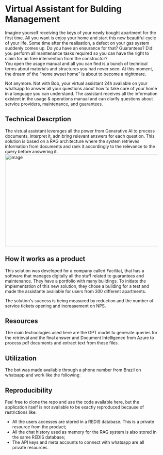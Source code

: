 # Virtual Assistant for Bulding Management
Imagine yourself receiving the keys of your newly bought apartment for the first time. All you want is enjoy your home and start this new beautiful cycle of your life. Some time after the realisation, a defect on your gas system suddenly comes up. Do you have an ensurance for that? Guarantees? Did you perform all maintenance tasks required so you can have the right to claim for an free intervention from the constructor?  
You open the usage manual and all you can find is a bunch of technical terms about materials and structures you had never seen. At this moment, the dream of the "home sweet home" is about to become a nightmare.

Not anymore. Not with Bob, your virtual assistant 24h available on your whatsapp to answer all your questions about how to take care of your home in a language you can understand. The assistant receives all the information existent in the usage & operations manual and can clarify questions about service providers, maintenance, and guarantees.

## Technical Descrption
The vistual assistant leverages all the power from Generative AI to process documents, interpret it, adn bring relevant answers for each question. This solution is based on a RAG architecture where the system retrieves information from documents and rank it accordingly to the relevance to the query before answering it.  
<img width="577" height="304" alt="image" src="https://github.com/user-attachments/assets/579cd855-e144-429f-b0cb-ba3d01c5787f" />  

## How it works as a product
This solution was developed for a company called Facilitat, that has a software that manages digitally all the stuff related to guarantees and maintenance. They have a portfolio with many buildings. To initiate the implementation of this new solution, they chose a building for a test and made the assistante available for users from 300 different apartments.

The solution's success is being measured by reduction and the number of service tickets opening and increasement on NPS. 

## Resources
The main technologies used here are the GPT model to generate queries for the retrieval and the final answer and Document Intelligence from Azure to process pdf documents and extract text from these files.

## Utilization
The bot was made available through a phone number from Brazil on whatsapp and work like the following:

## Reproducibility
Feel free to clone the repo and use the code available here, but the application itself is not available to be exactly reproduced because of restrictions like:
* All the users accesses are stored in a REDIS database. This is a private resource from the product;
* All the chat history used as memory for the RAG system is also stored in the same REDIS database;
* The API keys and meta accounts to connect with whatsapp are all private resources.
